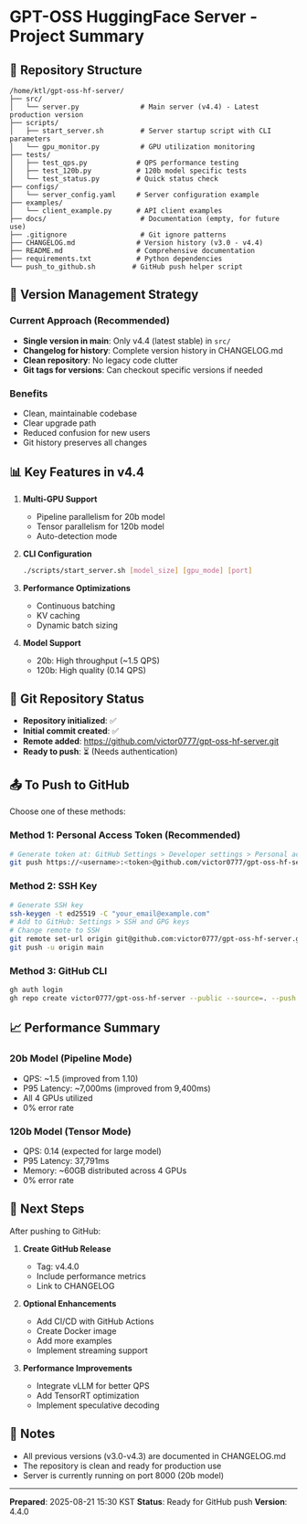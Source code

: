 # GPT-OSS HuggingFace Server - Project Summary

## 📁 Repository Structure

```
/home/ktl/gpt-oss-hf-server/
├── src/
│   └── server.py               # Main server (v4.4) - Latest production version
├── scripts/
│   ├── start_server.sh         # Server startup script with CLI parameters
│   └── gpu_monitor.py          # GPU utilization monitoring
├── tests/
│   ├── test_qps.py            # QPS performance testing
│   ├── test_120b.py           # 120b model specific tests
│   └── test_status.py         # Quick status check
├── configs/
│   └── server_config.yaml     # Server configuration example
├── examples/
│   └── client_example.py      # API client examples
├── docs/                       # Documentation (empty, for future use)
├── .gitignore                  # Git ignore patterns
├── CHANGELOG.md               # Version history (v3.0 - v4.4)
├── README.md                  # Comprehensive documentation
├── requirements.txt           # Python dependencies
└── push_to_github.sh         # GitHub push helper script
```

## 🚀 Version Management Strategy

### Current Approach (Recommended)
- **Single version in main**: Only v4.4 (latest stable) in `src/`
- **Changelog for history**: Complete version history in CHANGELOG.md
- **Clean repository**: No legacy code clutter
- **Git tags for versions**: Can checkout specific versions if needed

### Benefits
- Clean, maintainable codebase
- Clear upgrade path
- Reduced confusion for new users
- Git history preserves all changes

## 📊 Key Features in v4.4

1. **Multi-GPU Support**
   - Pipeline parallelism for 20b model
   - Tensor parallelism for 120b model
   - Auto-detection mode

2. **CLI Configuration**
   ```bash
   ./scripts/start_server.sh [model_size] [gpu_mode] [port]
   ```

3. **Performance Optimizations**
   - Continuous batching
   - KV caching
   - Dynamic batch sizing

4. **Model Support**
   - 20b: High throughput (~1.5 QPS)
   - 120b: High quality (0.14 QPS)

## 🔄 Git Repository Status

- **Repository initialized**: ✅
- **Initial commit created**: ✅
- **Remote added**: https://github.com/victor0777/gpt-oss-hf-server.git
- **Ready to push**: ⏳ (Needs authentication)

## 📤 To Push to GitHub

Choose one of these methods:

### Method 1: Personal Access Token (Recommended)
```bash
# Generate token at: GitHub Settings > Developer settings > Personal access tokens
git push https://<username>:<token>@github.com/victor0777/gpt-oss-hf-server.git main
```

### Method 2: SSH Key
```bash
# Generate SSH key
ssh-keygen -t ed25519 -C "your_email@example.com"
# Add to GitHub: Settings > SSH and GPG keys
# Change remote to SSH
git remote set-url origin git@github.com:victor0777/gpt-oss-hf-server.git
git push -u origin main
```

### Method 3: GitHub CLI
```bash
gh auth login
gh repo create victor0777/gpt-oss-hf-server --public --source=. --push
```

## 📈 Performance Summary

### 20b Model (Pipeline Mode)
- QPS: ~1.5 (improved from 1.10)
- P95 Latency: ~7,000ms (improved from 9,400ms)
- All 4 GPUs utilized
- 0% error rate

### 120b Model (Tensor Mode)
- QPS: 0.14 (expected for large model)
- P95 Latency: 37,791ms
- Memory: ~60GB distributed across 4 GPUs
- 0% error rate

## 🎯 Next Steps

After pushing to GitHub:

1. **Create GitHub Release**
   - Tag: v4.4.0
   - Include performance metrics
   - Link to CHANGELOG

2. **Optional Enhancements**
   - Add CI/CD with GitHub Actions
   - Create Docker image
   - Add more examples
   - Implement streaming support

3. **Performance Improvements**
   - Integrate vLLM for better QPS
   - Add TensorRT optimization
   - Implement speculative decoding

## 📝 Notes

- All previous versions (v3.0-v4.3) are documented in CHANGELOG.md
- The repository is clean and ready for production use
- Server is currently running on port 8000 (20b model)

---

**Prepared**: 2025-08-21 15:30 KST
**Status**: Ready for GitHub push
**Version**: 4.4.0